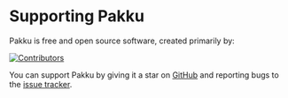 # Supporting Pakku

Pakku is free and open source software, created primarily by:

<p>
<a href="https://github.com/juraj-hrivnak/Pakku/graphs/contributors">
<img src="https://contrib.rocks/image?repo=juraj-hrivnak/Pakku" alt="Contributors" />
</a>
</p>

You can support Pakku by giving it a star on
[GitHub](https://github.com/juraj-hrivnak/Pakku) 
and reporting bugs to the
[issue tracker](https://github.com/juraj-hrivnak/Pakku/issues).